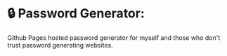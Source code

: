 # 🔒 Password Generator:
Github Pages hosted password generator for myself and those who don't trust password generating websites.
